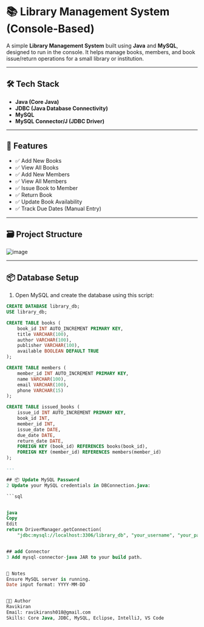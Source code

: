 # 📚 Library Management System (Console-Based)

A simple **Library Management System** built using **Java** and **MySQL**, designed to run in the console. It helps manage books, members, and book issue/return operations for a small library or institution.

---

## 🛠️ Tech Stack

- **Java (Core Java)**
- **JDBC (Java Database Connectivity)**
- **MySQL**
- **MySQL Connector/J (JDBC Driver)**

---

## 🔰 Features

- ✅ Add New Books  
- ✅ View All Books  
- ✅ Add New Members  
- ✅ View All Members  
- ✅ Issue Book to Member  
- ✅ Return Book  
- ✅ Update Book Availability  
- ✅ Track Due Dates (Manual Entry)

---

## 🗃️ Project Structure

![image](https://github.com/user-attachments/assets/d32c7c4d-c420-4565-9d34-fb78b24a8005)


---

## 📦 Database Setup

1. Open MySQL and create the database using this script:

```sql
CREATE DATABASE library_db;
USE library_db;

CREATE TABLE books (
    book_id INT AUTO_INCREMENT PRIMARY KEY,
    title VARCHAR(100),
    author VARCHAR(100),
    publisher VARCHAR(100),
    available BOOLEAN DEFAULT TRUE
);

CREATE TABLE members (
    member_id INT AUTO_INCREMENT PRIMARY KEY,
    name VARCHAR(100),
    email VARCHAR(100),
    phone VARCHAR(15)
);

CREATE TABLE issued_books (
    issue_id INT AUTO_INCREMENT PRIMARY KEY,
    book_id INT,
    member_id INT,
    issue_date DATE,
    due_date DATE,
    return_date DATE,
    FOREIGN KEY (book_id) REFERENCES books(book_id),
    FOREIGN KEY (member_id) REFERENCES members(member_id)
);

---

## 📦 Update MySQL Password
2 Update your MySQL credentials in DBConnection.java:

```sql


java
Copy
Edit
return DriverManager.getConnection(
    "jdbc:mysql://localhost:3306/library_db", "your_username", "your_password");


## add Connector 
3 Add mysql-connector-java JAR to your build path.


📌 Notes
Ensure MySQL server is running.
Date input format: YYYY-MM-DD


👨‍💻 Author
Ravikiran
Email: ravikiransh018@gmail.com
Skills: Core Java, JDBC, MySQL, Eclipse, IntelliJ, VS Code


